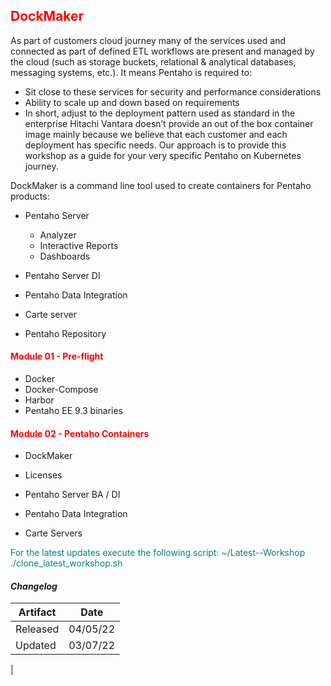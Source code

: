## <font color='red'>DockMaker</font>

As part of customers cloud journey many of the services used and connected as part of defined ETL workflows are present and managed by the cloud (such as storage buckets, relational & analytical databases, messaging systems, etc.).
It means Pentaho is required to:
* Sit close to these services for security and performance considerations
* Ability to scale up and down based on requirements
* In short, adjust to the deployment pattern used as standard in the enterprise
Hitachi Vantara doesn’t provide an out of the box container image mainly because we believe that each customer and each deployment has specific needs. Our approach is to provide this workshop as a guide for your very specific Pentaho on Kubernetes journey.

DockMaker is a command line tool used to create containers for Pentaho products:
* Pentaho Server
  - Analyzer
  - Interactive Reports
  - Dashboards
* Pentaho Server DI

* Pentaho Data Integration
* Carte server

* Pentaho Repository

#### <font color='red'>Module 01 - Pre-flight</font>
* Docker
* Docker-Compose
* Harbor 
* Pentaho EE 9.3 binaries

#### <font color='red'>Module 02 - Pentaho Containers</font>
* DockMaker
* Licenses

* Pentaho Server BA / DI
* Pentaho Data Integration
* Carte Servers


<font color='teal'>For the latest updates execute the following script: ~/Latest--Workshop ./clone_latest_workshop.sh </font>

#### <em> Changelog </em>

| Artifact          | Date     |  
| ------------------| ---------| 
| Released          | 04/05/22 | 
| Updated           | 03/07/22 |               
|
